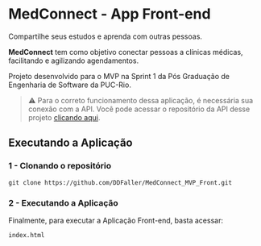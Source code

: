 
# MedConnect - App Front-end

Compartilhe seus estudos e aprenda com outras pessoas.

**MedConnect** tem como objetivo conectar pessoas a clínicas médicas, facilitando e agilizando agendamentos.

Projeto desenvolvido para o MVP na Sprint 1 da Pós Graduação de Engenharia de Software da PUC-Rio.

> ⚠️ Para o correto funcionamento dessa aplicação, é necessária sua conexão com a API. Você pode acessar o repositório da API desse projeto [clicando aqui](https://github.com/DDFaller/MedConnect_MVP_Front).


## Executando a Aplicação


### 1 - Clonando o repositório

```
git clone https://github.com/DDFaller/MedConnect_MVP_Front.git
```


### 2 - Executando a Aplicação
Finalmente, para executar a Aplicação Front-end, basta acessar:

```
index.html
```
